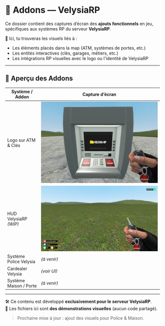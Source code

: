 # 🧩 Addons — VelysiaRP

Ce dossier contient des captures d’écran des **ajouts fonctionnels** en jeu, spécifiques aux systèmes RP du serveur **VelysiaRP**.

📂 Ici, tu trouveras les visuels liés à :
- Les éléments placés dans la map (ATM, systèmes de portes, etc.)
- Les entités interactives (clés, garages, métiers, etc.)
- Les intégrations RP visuelles avec le logo ou l'identité de VelysiaRP

---

## 📸 Aperçu des Addons

| Système / Addon         | Capture d’écran               |
|--------------------------|-------------------------------|
| Logo sur ATM & Clés      | ![](Atm%20Clef.png)           |
| HUD VelysiaRP *(WIP)*    | ![](../UI/velysia_hud.png)    |
| Système Police Velysia   | *(à venir)*                   |
| Cardealer Velysia        | *(voir UI)*                   |
| Système Maison / Porte   | *(à venir)*                   |

---

🛠️ Ce contenu est développé **exclusivement pour le serveur VelysiaRP**.  
📌 Les fichiers ici sont **des démonstrations visuelles** (aucun code partagé).

> Prochaine mise à jour : ajout des visuels pour Police & Maison.
